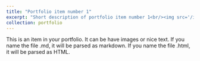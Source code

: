 ```yaml
---
title: "Portfolio item number 1"
excerpt: "Short description of portfolio item number 1<br/><img src='/images/iamge-portfolio-1.jpg'>"
collection: portfolio
---
```


This is an item in your portfolio. It can be have images or nice text. If you name the file .md, it will be parsed as markdown. If you name the file .html, it will be parsed as HTML. 

